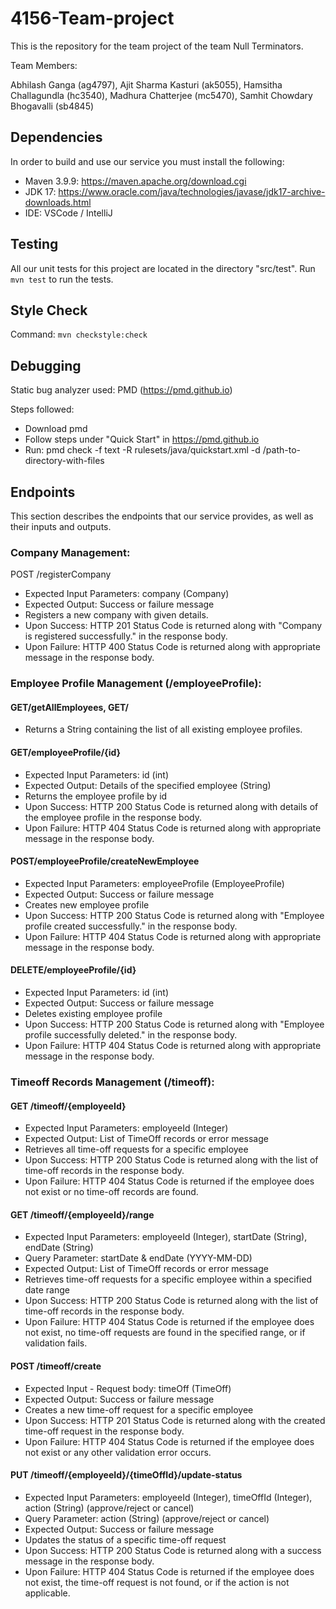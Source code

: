 # 4156-Team-project
This is the repository for the team project of the team Null Terminators.

Team Members:

Abhilash Ganga (ag4797), Ajit Sharma Kasturi (ak5055), Hamsitha Challagundla (hc3540), Madhura Chatterjee (mc5470),  Samhit Chowdary Bhogavalli (sb4845)


## Dependencies

In order to build and use our service you must install the following:

* Maven 3.9.9: https://maven.apache.org/download.cgi
* JDK 17: https://www.oracle.com/java/technologies/javase/jdk17-archive-downloads.html
* IDE: VSCode / IntelliJ

## Testing

All our unit tests for this project are located in the directory "src/test". Run `mvn test` to run the tests.

## Style Check

Command: `mvn checkstyle:check`

## Debugging

Static bug analyzer used: PMD (https://pmd.github.io)

Steps followed:
- Download pmd
- Follow steps under "Quick Start" in https://pmd.github.io
- Run: pmd check -f text -R rulesets/java/quickstart.xml -d /path-to-directory-with-files

## Endpoints

This section describes the endpoints that our service provides, as well as their inputs and outputs.

### Company Management:

POST /registerCompany
* Expected Input Parameters: company (Company)
* Expected Output: Success or failure message
* Registers a new company with given details.
* Upon Success: HTTP 201 Status Code is returned along with "Company is registered successfully." in the response body.
* Upon Failure: HTTP 400 Status Code is returned along with appropriate message in the response body.

### Employee Profile Management (/employeeProfile):

#### GET/getAllEmployees, GET/

* Returns a String containing the list of all existing employee profiles.

#### GET/employeeProfile/{id}

* Expected Input Parameters: id (int)
* Expected Output: Details of the specified employee (String)
* Returns the employee profile by id
* Upon Success: HTTP 200 Status Code is returned along with details of the employee profile in the response body.
* Upon Failure: HTTP 404 Status Code is returned along with appropriate message in the response body.

#### POST/employeeProfile/createNewEmployee

* Expected Input Parameters: employeeProfile (EmployeeProfile)
* Expected Output: Success or failure message
* Creates new employee profile
* Upon Success: HTTP 200 Status Code is returned along with "Employee profile created successfully." in the response body.
* Upon Failure: HTTP 404 Status Code is returned along with appropriate message in the response body.

#### DELETE/employeeProfile/{id}

* Expected Input Parameters: id (int)
* Expected Output: Success or failure message
* Deletes existing employee profile
* Upon Success: HTTP 200 Status Code is returned along with "Employee profile successfully deleted." in the response body.
* Upon Failure: HTTP 404 Status Code is returned along with appropriate message in the response body.

### Timeoff Records Management (/timeoff):

#### GET /timeoff/{employeeId}

* Expected Input Parameters: employeeId (Integer)
* Expected Output: List of TimeOff records or error message
* Retrieves all time-off requests for a specific employee
* Upon Success: HTTP 200 Status Code is returned along with the list of time-off records in the response body.
* Upon Failure: HTTP 404 Status Code is returned if the employee does not exist or no time-off records are found.

#### GET /timeoff/{employeeId}/range

* Expected Input Parameters: employeeId (Integer), startDate (String), endDate (String)
* Query Parameter: startDate & endDate (YYYY-MM-DD)
* Expected Output: List of TimeOff records or error message
* Retrieves time-off requests for a specific employee within a specified date range
* Upon Success: HTTP 200 Status Code is returned along with the list of time-off records in the response body.
* Upon Failure: HTTP 404 Status Code is returned if the employee does not exist, no time-off requests are found in the specified range, or if validation fails.

#### POST /timeoff/create

* Expected Input - Request body: timeOff (TimeOff) 
* Expected Output: Success or failure message
* Creates a new time-off request for a specific employee
* Upon Success: HTTP 201 Status Code is returned along with the created time-off request in the response body.
* Upon Failure: HTTP 404 Status Code is returned if the employee does not exist or any other validation error occurs.

#### PUT /timeoff/{employeeId}/{timeOffId}/update-status
* Expected Input Parameters: employeeId (Integer), timeOffId (Integer), action (String) (approve/reject or cancel)
* Query Parameter: action (String) (approve/reject or cancel)
* Expected Output: Success or failure message
* Updates the status of a specific time-off request
* Upon Success: HTTP 200 Status Code is returned along with a success message in the response body.
* Upon Failure: HTTP 404 Status Code is returned if the employee does not exist, the time-off request is not found, or if the action is not applicable.